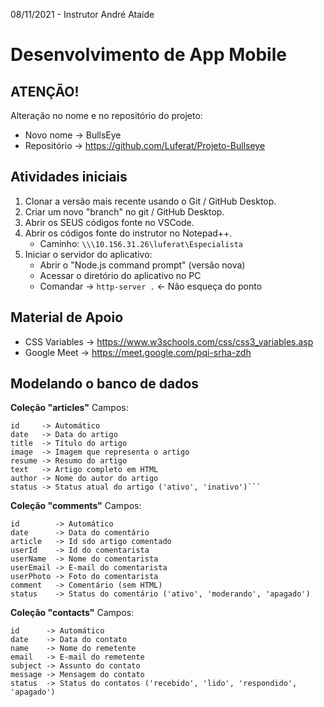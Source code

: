 08/11/2021 - Instrutor André Ataíde
# Desenvolvimento de App Mobile
## ATENÇÃO!
Alteração no nome e no repositório do projeto:
- Novo nome → BullsEye
- Repositório → https://github.com/Luferat/Projeto-Bullseye

## Atividades iniciais

1. Clonar a versão mais recente usando o Git / GitHub Desktop.
2. Criar um novo "branch" no git / GitHub Desktop.
3. Abrir os SEUS códigos fonte no VSCode.
4. Abrir os códigos fonte do instrutor no Notepad++.
   - Caminho: `\\\10.156.31.26\luferat\Especialista`
5. Iniciar o servidor do aplicativo:
   - Abrir o "Node.js command prompt" (versão nova)
   - Acessar o diretório do aplicativo no PC
   - Comandar → `http-server .` ← Não esqueça do ponto

## Material de Apoio
- CSS Variables → https://www.w3schools.com/css/css3_variables.asp
- Google Meet → https://meet.google.com/pqi-srha-zdh

## Modelando o banco de dados
**Coleção "articles"**
Campos:
```
id     -> Automático
date   -> Data do artigo
title  -> Título do artigo
image  -> Imagem que representa o artigo
resume -> Resumo do artigo
text   -> Artigo completo em HTML
author -> Nome do autor do artigo
status -> Status atual do artigo ('ativo', 'inativo')```
```

**Coleção "comments"**
Campos:
```
id        -> Automático
date      -> Data do comentário
article   -> Id sdo artigo comentado
userId    -> Id do comentarista
userName  -> Nome do comentarista
userEmail -> E-mail do comentarista
userPhoto -> Foto do comentarista
comment   -> Comentário (sem HTML)
status    -> Status do comentário ('ativo', 'moderando', 'apagado')
```
**Coleção "contacts"**
Campos:
```
id      -> Automático
date    -> Data do contato
name    -> Nome do remetente
email   -> E-mail do remetente
subject -> Assunto do contato
message -> Mensagem do contato
status  -> Status do contatos ('recebido', 'lido', 'respondido', 'apagado')
```